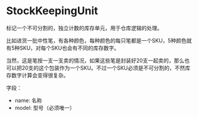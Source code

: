 StockKeepingUnit
==========

标记一个不可分割的，独立计数的库存单元，用于仓库逻辑的处理。

比如进货一批中性笔，有各种颜色，每种颜色的每只笔都是一个SKU，5种颜色就有5种SKU，对每个SKU也会有不同的库存数字。

当然，这是笔按一支一支卖的情况，如果这些笔是封装好20支一起卖的，那么也可以把20支的这个包装作为一个SKU。不过一个SKU必须是不可分割的，不然库存数字计算会变得很复杂。

字段：

* name: 名称
* model: 型号（必须唯一）
